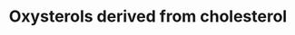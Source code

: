 ---
annotations:
- type: Disease Ontology
  value: D-bifunctional protein deficiency
- type: Pathway Ontology
  value: cerebrotendinous xanthomatosis pathway
- type: Disease Ontology
  value: Niemann-Pick disease type C1
- type: Pathway Ontology
  value: classic metabolic pathway
- type: Disease Ontology
  value: alpha-methylacyl-CoA racemase deficiency
- type: Disease Ontology
  value: congenital bile acid synthesis defect
- type: Disease Ontology
  value: cerebrotendinous xanthomatosis
- type: Pathway Ontology
  value: sterol regulatory element-binding protein signaling pathway
- type: Disease Ontology
  value: congenital bile acid synthesis defect 6
- type: Pathway Ontology
  value: cholesterol metabolic pathway
- type: Disease Ontology
  value: Niemann-Pick disease type B
- type: Disease Ontology
  value: Niemann-Pick disease
- type: Disease Ontology
  value: Niemann-Pick disease type A
- type: Pathway Ontology
  value: familial hypercholanemia pathway
authors:
- DeSl
- Conroy lipids
- Fehrhart
description: 'The Oxysterol group of compounds are oxygenated derivatives of cholesterol
  or its sterol precursors, e.g. 7-dehydrocholesterol (7-DHC) or desmosterol. There
  are three mechanisms leading to the formation of oxysterols:   1. Enzymatically
  (first steps of sterol metabolism, being intermediates for the formation of steroid
  hormones, bile acids and 1,25-dihydroxyvitamin D3).  2. Non-enzymatically by encountering
  reactive oxygen species (ROS), providing a second pool of metabolites (this pool
  also includes oxidized cholesterol molecules taken in from diet), see [https://www.wikipathways.org/index.php/Pathway:WP5064
  WP5064].  3. Generation by the gut microflora and uptake through the enterohepatic
  circulation.   Previously oxysterols where though to be inactive metabolic intermediates,
  however recent findings have established that these metabolites are involved in
  cholesterol homoeostasis, can be ligands to nuclear and G protein-coupled receptors
  and biomarkers of diseases (for example Niemann-Pick disease).  This pathway drawing
  was inspired by Figure 3 of the review article by Griffiths et al. (2016) [https://www.ncbi.nlm.nih.gov/pubmed/27068984],
  and has been extended with immune system, receptor agonists, steroidal alkaloid
  and biomarker information from the same paper. This pathway has been updated with
  Figure 1 from Griffiths et al (2020) [https://dx.doi.org/10.1016%2Fj.prostaglandins.2019.106381]
  (green boxes), Figure 2 (yellow box) and Figure 3 (blue box).'
last-edited: 2022-01-31
organisms:
- Homo sapiens
redirect_from:
- /index.php/Pathway:WP4545
- /instance/WP4545
schema-jsonld:
- '@context': https://schema.org/
  '@id': https://wikipathways.github.io/pathways/WP4545.html
  '@type': Dataset
  creator:
    '@type': Organization
    name: WikiPathways
  description: 'The Oxysterol group of compounds are oxygenated derivatives of cholesterol
    or its sterol precursors, e.g. 7-dehydrocholesterol (7-DHC) or desmosterol. There
    are three mechanisms leading to the formation of oxysterols:   1. Enzymatically
    (first steps of sterol metabolism, being intermediates for the formation of steroid
    hormones, bile acids and 1,25-dihydroxyvitamin D3).  2. Non-enzymatically by encountering
    reactive oxygen species (ROS), providing a second pool of metabolites (this pool
    also includes oxidized cholesterol molecules taken in from diet), see [https://www.wikipathways.org/index.php/Pathway:WP5064
    WP5064].  3. Generation by the gut microflora and uptake through the enterohepatic
    circulation.   Previously oxysterols where though to be inactive metabolic intermediates,
    however recent findings have established that these metabolites are involved in
    cholesterol homoeostasis, can be ligands to nuclear and G protein-coupled receptors
    and biomarkers of diseases (for example Niemann-Pick disease).  This pathway drawing
    was inspired by Figure 3 of the review article by Griffiths et al. (2016) [https://www.ncbi.nlm.nih.gov/pubmed/27068984],
    and has been extended with immune system, receptor agonists, steroidal alkaloid
    and biomarker information from the same paper. This pathway has been updated with
    Figure 1 from Griffiths et al (2020) [https://dx.doi.org/10.1016%2Fj.prostaglandins.2019.106381]
    (green boxes), Figure 2 (yellow box) and Figure 3 (blue box).'
  keywords:
  - 7α(25R)26−diHCO
  - 5,6-alpha-Epoxycholesterol
  - ACOT7
  - Estrogen receptor alpha
  - Cyp27A1
  - 7-beta, (25R)26-diHC
  - 7-alpha,25-diHC
  - cholestan-(25R)26-oic acid
  - D8D7I
  - −(25R)26-tetrol
  - 5β-CO-3α,7α,12α−triol
  - SCPx (SCP2)
  - 4-en-3-one
  - ACOT6
  - LXR-beta
  - Cyp3A4
  - 7α,25-diHC
  - 3β,7α-diHCA
  - 7α,26-diHC
  - 7-beta-HC
  - IL-17B
  - 7a,12a,24,25-TetraH-
  - BAAT
  - 4-en-26-oic acid
  - 4-en-(25R)26-oic acid
  - LXR-alpha
  - 7a,24S-DiHCO
  - IL-17D
  - INSIG
  - 4-en-24-oic acid
  - 4-en-24-oyl-glycine
  - (25R)26-HC
  - en-(25R)26-oyl-CoA
  - 7a,12a,25-TriH-cholest-
  - 7a-Hydroxy-3-oxochol-
  - IL-17E
  - ACOT13
  - CYP3A4
  - may precede before or after 24-hydroxylation.
  - 4-en-(25R)26-oyl-CoA
  - IL-17C
  - Cyp7A1
  - 7a-Hydroxy-3-oxocholest-
  - 7a,24R-Dihydroxy-3-oxocholest-
  - ACOT12
  - DDA
  - 5-alpha, 6-beta-triol
  - cholest-4-en-3-one
  - ACOT11
  - ACOT8
  - DHCR7
  - 7α−HCO
  - ACOT9
  - 4-en-24-oyl-taurine
  - ACOX2
  - en-(25R)26-oic acid
  - 7a,25-DiH-3-oxocholest-
  - ACOT1
  - 3β-HCA
  - AKR1D1
  - 7a-Hydroxy-3,24-bisoxocholest-4-
  - Cholestane-3-beta,
  - 7a-Hydroxy-3-oxocholest-4-
  - 7a,25-DiH-cholest-
  - (presumably by AKR1D1 and AKR1C4)
  - CYP27A1
  - 7a,24S-DiHC
  - 7α,12α−diHCO
  - 7α-H-3-oxoC-4-en-
  - ACOT
  - CYP8B1
  - ACOT2
  - ACOT7L
  - 7-alpha-HC
  - EBI2
  - HSD3B7
  - AMACR
  - 7α,12α-diH-3-oxo-5β-CO
  - Cholesterol
  - 7α,12α,(25R)26
  - ACOT4
  - LBP
  - IL-17A
  - 7α,12α−diH-5β-CO
  - Estrogen receptor beta
  - 7α(25S)26-diHCO
  - 4-en-24-oyl-CoA
  - 7α(25S)26-diHC
  - 4-en-3,24-dione
  - VLCS (SLC27A2)
  - -TriH-5β-CO
  - 5β-CO-3α,7α,12α
  - Cholic acid
  - ACOT15
  - ChEH
  - Cyp7B1
  - AKR1C4
  - 4,24(E)-dien-26-oyl-CoA
  - 7a,24S-diH,3O-CA
  - 25-HC
  - en-(25S)26-oyl-CoA
  - 7α,25-diHCO
  - DBP
  - (25R)26-oic acid
  - 24S-HC
  - CH25H
  - 7α, 12α,(25R)26−triHCO
  - 7a,12a-DiH-3-oxochol-
  - 4-en-(25R)26-oyl CoA
  - -(25R)26-oic acid
  - PXR
  - 7-oxo-C and
  - IL-17F
  - 7a,24S-Dihydroxy-3-oxocholest-
  - Cyp46A1
  - 3α,7α,12α−tri-H-5β-
  - CYP39A1
  - histamine
  - 7α,12α,-H-3-oxoC-4-
  - BACS (SLC27A5)
  - 'ROR-γt '
  - 7beta-HC pathways
  license: CC0
  name: Oxysterols derived from cholesterol
seo: CreativeWork
title: Oxysterols derived from cholesterol
wpid: WP4545
---